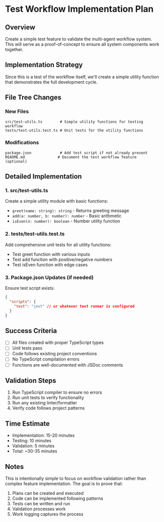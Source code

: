 # Test Workflow Implementation Plan

## Overview
Create a simple test feature to validate the multi-agent workflow system. This will serve as a proof-of-concept to ensure all system components work together.

## Implementation Strategy
Since this is a test of the workflow itself, we'll create a simple utility function that demonstrates the full development cycle.

## File Tree Changes

### New Files
```
src/test-utils.ts        # Simple utility functions for testing workflow
tests/test-utils.test.ts # Unit tests for the utility functions
```

### Modifications
```
package.json             # Add test script if not already present
README.md               # Document the test workflow feature (optional)
```

## Detailed Implementation

### 1. src/test-utils.ts
Create a simple utility module with basic functions:
- `greet(name: string): string` - Returns greeting message
- `add(a: number, b: number): number` - Basic arithmetic
- `isEven(n: number): boolean` - Number utility function

### 2. tests/test-utils.test.ts
Add comprehensive unit tests for all utility functions:
- Test greet function with various inputs
- Test add function with positive/negative numbers
- Test isEven function with edge cases

### 3. Package.json Updates (if needed)
Ensure test script exists:
```json
{
  "scripts": {
    "test": "jest" // or whatever test runner is configured
  }
}
```

## Success Criteria
- [ ] All files created with proper TypeScript types
- [ ] Unit tests pass
- [ ] Code follows existing project conventions
- [ ] No TypeScript compilation errors
- [ ] Functions are well-documented with JSDoc comments

## Validation Steps
1. Run TypeScript compiler to ensure no errors
2. Run unit tests to verify functionality
3. Run any existing linter/formatter
4. Verify code follows project patterns

## Time Estimate
- Implementation: 15-20 minutes
- Testing: 10 minutes
- Validation: 5 minutes
- Total: ~30-35 minutes

## Notes
This is intentionally simple to focus on workflow validation rather than complex feature implementation. The goal is to prove that:
1. Plans can be created and executed
2. Code can be implemented following patterns
3. Tests can be written and run
4. Validation processes work
5. Work logging captures the process